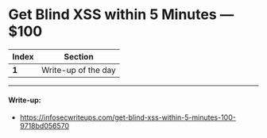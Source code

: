 # Get Blind XSS within 5 Minutes — $100

Index | Section
--- | ---
**1** | Write-up of the day

___


#### Write-up: 

* https://infosecwriteups.com/get-blind-xss-within-5-minutes-100-9718bd056570
